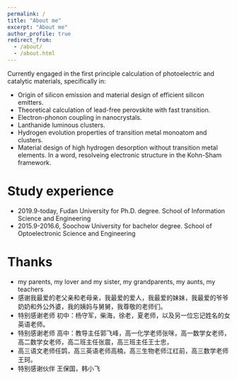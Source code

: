```yaml
---
permalink: /
title: "About me"
excerpt: "About me"
author_profile: true
redirect_from: 
  - /about/
  - /about.html
---
```

Currently engaged in the first principle calculation of photoelectric and catalytic materials, specifically in:
* Origin of silicon emission and material design of efficient silicon emitters.
* Theoretical calculation of lead-free perovskite with fast transition.
* Electron-phonon coupling in nanocrystals.
* Lanthanide luminous clusters.
* Hydrogen evolution properties of transition metal monoatom and clusters.
* Material design of high hydrogen desorption without transition metal elements.
In a word, resolveing electronic structure in the Kohn-Sham framework.

Study experience
======
* 2019.9-today, Fudan University for Ph.D. degree. School of Information Science and Engineering
* 2015.9-2016.6, Soochow University for bachelor degree. School of Optoelectronic Science and Engineering

Thanks
======
* my parents, my lover and my sister, my grandparents, my aunts, my teachers
* 感谢我最爱的老父亲和老母亲，我最爱的爱人，我最爱的妹妹，我最爱的爷爷奶奶和外公外婆，我的姨妈与舅舅，我尊敬的老师们。
* 特别感谢老师  初中：杨守军，柴海，徐老，夏老师，以及另一位忘记姓名的女英语老师。
* 特别感谢老师  高中：教导主任郭飞峰，高一化学老师张咪，高一数学女老师，高二数学女老师，高二班主任张震，高三班主任王士忠，
* 高三语文老师任鹍，高三英语老师高楠，高三生物老师江红前，高三数学老师王珂。
* 特别感谢伙伴  王保国，韩小飞
